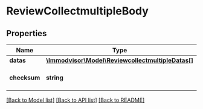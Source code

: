 # ReviewCollectmultipleBody

## Properties
Name | Type | Description | Notes
------------ | ------------- | ------------- | -------------
**datas** | [**\Immodvisor\Model\ReviewcollectmultipleDatas[]**](ReviewcollectmultipleDatas.md) |  | 
**checksum** | **string** | Request&#x27;s validity checksum | 

[[Back to Model list]](../../README.md#documentation-for-models) [[Back to API list]](../../README.md#documentation-for-api-endpoints) [[Back to README]](../../README.md)

